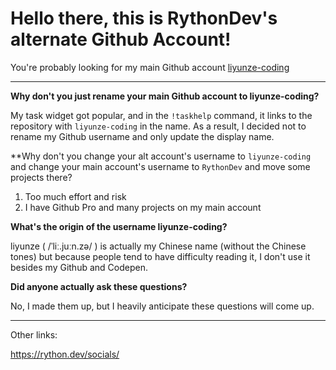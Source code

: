 # Hello there, this is RythonDev's alternate Github Account! 

You're probably looking for my main Github account [liyunze-coding](https://github.com/liyunze-coding)

---

**Why don't you just rename your main Github account to liyunze-coding?**

My task widget got popular, and in the `!taskhelp` command, it links to the repository with `liyunze-coding` in the name. As a result, I decided not to rename my Github username and only update the display name. 

**Why don't you change your alt account's username to `liyunze-coding` and change your main account's username to `RythonDev` and move some projects there?

1. Too much effort and risk
2. I have Github Pro and many projects on my main account

**What's the origin of the username liyunze-coding?**

liyunze ( /ˈliː.juːn.zə/  ) is actually my Chinese name (without the Chinese tones) but because people tend to have difficulty reading it, I don't use it besides my Github and Codepen.

**Did anyone actually ask these questions?**

No, I made them up, but I heavily anticipate these questions will come up.

---

Other links:

https://rython.dev/socials/
